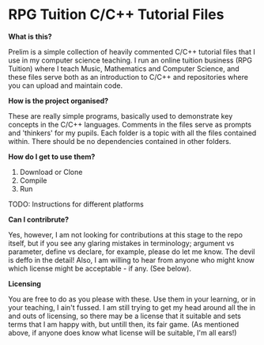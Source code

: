 # RPG Tuition C/C++ Tutorial Files

**What is this?**

Prelim is a simple collection of heavily commented C/C++ tutorial files that I use in my computer science teaching. 
I run an online tuition business (RPG Tuition) where I teach Music, Mathematics and Computer Science, and these files 
serve both as an introduction to C/C++ and repositories where you can upload and maintain code.  

**How is the project organised?**

These are really simple programs, basically used to demonstrate key concepts in the C/C++ languages. Comments in the files serve as
prompts and 'thinkers' for my pupils. Each folder is a topic with all the files contained within. There should be no dependencies contained
in other folders.

**How do I get to use them?**

1) Download or Clone
2) Compile 
3) Run 

TODO: Instructions for different platforms

**Can I contribrute?**

Yes, however, I am not looking for contributions at this stage to the repo itself, but if you see any glaring mistakes in terminology; argument vs parameter, 
define vs declare, for example, please do let me know. The devil is deffo in the detail! Also, I am willing to hear from anyone who might know which license might be acceptable - if any. (See below). 

**Licensing**

You are free to do as you please with these. Use them in your learning, or in your teaching, I ain't fussed. 
I am still trying to get my head around all the in and outs of licensing, so there may be a license that it suitable and sets terms that I am happy with, but untill then, its fair game. (As mentioned above, if anyone does know what license will be suitable, I'm all ears!) 
 



